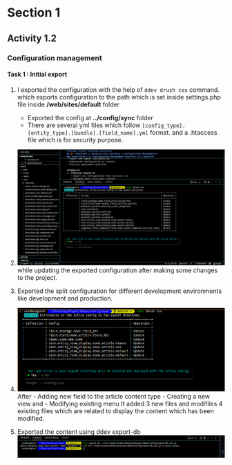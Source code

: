 # Section 1
## Activity 1.2
### Configuration management

#### Task 1 : Initial export

1. I exported the configuration with the help of `ddev drush cex` command.
    which exports configuration to the path which is set inside settings.php file inside **/web/sites/default** folder

    - Exported the config at **../config/sync** folder
    - There are several yml files which follow `[config_type].[entity_type].[bundle].[field_name].yml` format.
      and a .htaccess file which is for security purpose.

2. ![alt text](images/image.png)
    while updating the exported configuration after making some changes to the project.

3. Exported the split configuration for different development environments like development and production.

4. ![alt text](images/image-1.png)
    After - Adding new field to the article content type
          - Creating a new view and
          - Modifying existing menu
    It added 3 new files and modifiles 4 existing files which are related to display the content which has been modified.

5. Exported the content using ddev export-db
![alt text](images/image-2.png)
